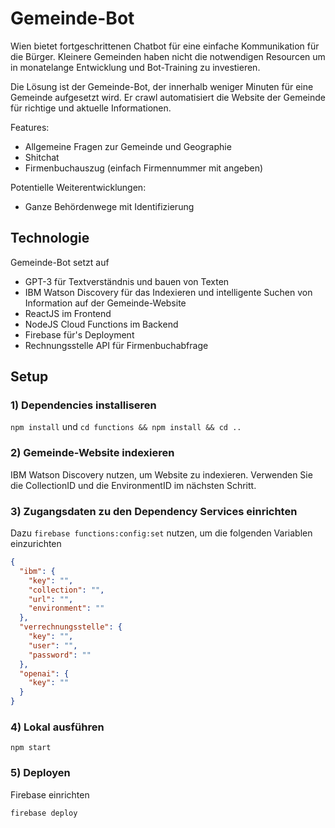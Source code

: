 # Gemeinde-Bot

Wien bietet fortgeschrittenen Chatbot für eine einfache Kommunikation für die Bürger. Kleinere Gemeinden haben nicht die notwendigen Resourcen um in monatelange Entwicklung und Bot-Training zu investieren.

Die Lösung ist der Gemeinde-Bot, der innerhalb weniger Minuten für eine Gemeinde aufgesetzt wird. Er crawl automatisiert die Website der Gemeinde für richtige und aktuelle Informationen.

Features:

- Allgemeine Fragen zur Gemeinde und Geographie
- Shitchat
- Firmenbuchauszug (einfach Firmennummer mit angeben)

Potentielle Weiterentwicklungen:

- Ganze Behördenwege mit Identifizierung

## Technologie

Gemeinde-Bot setzt auf

- GPT-3 für Textverständnis und bauen von Texten
- IBM Watson Discovery für das Indexieren und intelligente Suchen von Information auf der Gemeinde-Website
- ReactJS im Frontend
- NodeJS Cloud Functions im Backend
- Firebase für's Deployment
- Rechnungsstelle API für Firmenbuchabfrage

## Setup

### 1) Dependencies installiseren

`npm install` und `cd functions && npm install && cd ..`

### 2) Gemeinde-Website indexieren

IBM Watson Discovery nutzen, um Website zu indexieren. Verwenden Sie die CollectionID und die EnvironmentID im nächsten Schritt.

### 3) Zugangsdaten zu den Dependency Services einrichten

Dazu `firebase functions:config:set` nutzen, um die folgenden Variablen einzurichten

```json
{
  "ibm": {
    "key": "",
    "collection": "",
    "url": "",
    "environment": ""
  },
  "verrechnungsstelle": {
    "key": "",
    "user": "",
    "password": ""
  },
  "openai": {
    "key": ""
  }
}
```

### 4) Lokal ausführen

`npm start`

### 5) Deployen

Firebase einrichten

`firebase deploy`
